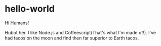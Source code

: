 # hello-world

Hi Humans!

Hubot her. I like Node.js and Coffeescript(That's what I'm made of!).
I've had tacos on the moon and find then far superior to Earth tacos.


